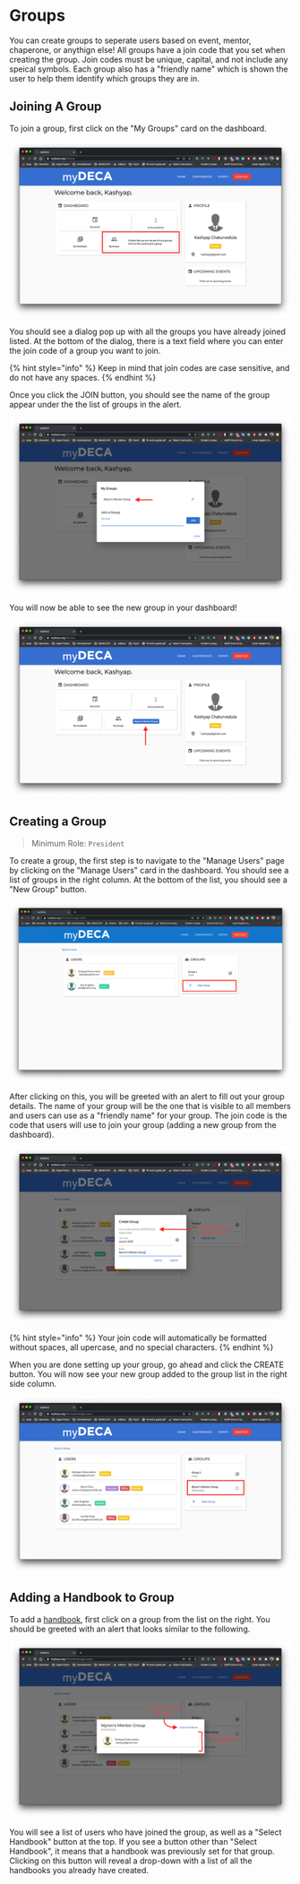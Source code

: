 # Groups

You can create groups to seperate users based on event, mentor, chaperone, or anythign else! All groups have a join code that you set when creating the group. Join codes must be unique, capital, and not include any speical symbols. Each group also has a "friendly name" which is shown the user to help them identify which groups they are in.

## Joining A Group

To join a group, first click on the "My Groups" card on the dashboard.

![](../.gitbook/assets/screen-shot-2020-09-14-at-10.25.49-am.png)

You should see a dialog pop up with all the groups you have already joined listed. At the bottom of the dialog, there is a text field where you can enter the join code of a group you want to join.

{% hint style="info" %}
Keep in mind that join codes are case sensitive, and do not have any spaces.
{% endhint %}

Once you click the JOIN button, you should see the name of the group appear under the the list of groups in the alert.

![](../.gitbook/assets/screen-shot-2020-09-14-at-3.43.04-pm.png)

You will now be able to see the new group in your dashboard!

![](../.gitbook/assets/screen-shot-2020-09-14-at-3.46.05-pm.png)

## Creating a Group

> Minimum Role: `President`

To create a group, the first step is to navigate to the "Manage Users" page by clicking on the "Manage Users" card in the dashboard. You should see a list of groups in the right column. At the bottom of the list, you should see a "New Group" button.

![](../.gitbook/assets/screen-shot-2020-09-10-at-12.38.22-am.png)

After clicking on this, you will be greeted with an alert to fill out your group details. The name of your group will be the one that is visible to all members and users can use as a "friendly name" for your group. The join code is the code that users will use to join your group \(adding a new group from the dashboard\).

![](../.gitbook/assets/screen-shot-2020-09-14-at-10.21.18-am.png)

{% hint style="info" %}
Your join code will automatically be formatted without spaces, all upercase, and no special characters.
{% endhint %}

When you are done setting up your group, go ahead and click the CREATE button. You will now see your new group added to the group list in the right side column.

![](../.gitbook/assets/screen-shot-2020-09-14-at-10.23.18-am.png)

## Adding a Handbook to Group

To add a [handbook](handbooks.md), first click on a group from the list on the right. You should be greeted with an alert that looks similar to the following.

![](../.gitbook/assets/screen-shot-2020-09-14-at-4.02.09-pm.png)

You will see a list of users who have joined the group, as well as a "Select Handbook" button at the top. If you see a button other than "Select Handbook", it means that a handbook was previously set for that group. Clicking on this button will reveal a drop-down with a list of all the handbooks you already have created.

